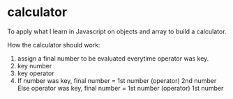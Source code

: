 # calculator
To apply what I learn in Javascript on objects and array to build a calculator.

How the calculator should work:
1) assign a final number to be evaluated everytime operator was key.
2) key number
3) key operator
4) If number was key, final number = 1st number (operator) 2nd number
Else operator was key, final number = 1st number (operator) 1st number

